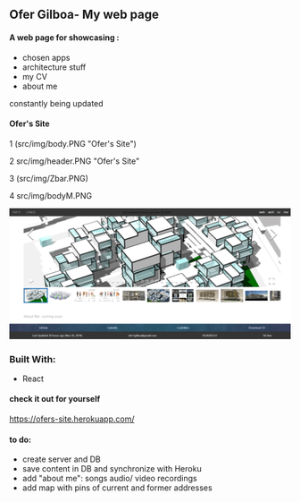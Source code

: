 ## Ofer Gilboa- My web page 
 
#### A web page for showcasing :
- chosen apps
- architecture stuff  
- my CV
- about me

constantly being updated 


#### Ofer's Site
1
(src/img/body.PNG "Ofer's Site")

2
src/img/header.PNG "Ofer's Site"

3
(src/img/Zbar.PNG)

4
src/img/bodyM.PNG

![alt text](src/img/OfersSite/Zbar.PNG "Home Page screenshot")


### Built With:
- React


#### check it out for yourself 
 https://ofers-site.herokuapp.com/


#### to do:
- create server and DB
- save content in DB and synchronize with Heroku
- add "about me": songs audio/ video recordings
- add map with pins of current and former addresses
